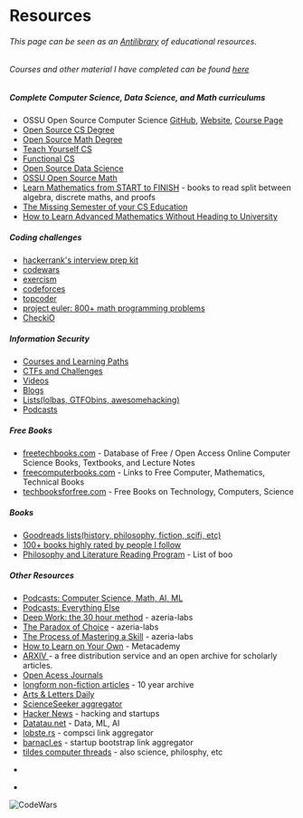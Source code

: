 # Resources 
###### This page can be seen as an [Antilibrary](https://fs.blog/the-antilibrary/) of educational resources.

######  Courses and other material I have completed can be found [here](http://jackwatt.com/complete)

##### Complete Computer Science, Data Science, and Math curriculums

* OSSU Open Source Computer Science [GitHub](https://github.com/ossu/computer-science), [Website](https://ossu.firebaseapp.com/#/), [Course Page](https://ossu.thinkific.com/courses/computer-science-v7)
* [Open Source CS Degree](https://github.com/mvillaloboz/open-source-cs-degree)
* [Open Source Math Degree](https://github.com/shanirivers/open-source-mathematics-degree)
* [Teach Yourself CS](https://teachyourselfcs.com/)
* [Functional CS](https://functionalcs.github.io/curriculum/)
* [Open Source Data Science](https://github.com/datasciencemasters/go)
* [OSSU Open Source Math](https://github.com/ossu/math)
* [Learn Mathematics from START to FINISH](https://www.youtube.com/watch?v=didXE0HkSC8) - books to read split between algebra, discrete maths, and proofs
* [The Missing Semester of your CS Education](https://missing.csail.mit.edu/)
* [How to Learn Advanced Mathematics Without Heading to University](https://www.quantstart.com/articles/How-to-Learn-Advanced-Mathematics-Without-Heading-to-University-Part-1/)

##### Coding challenges

* [hackerrank's interview prep kit](https://www.hackerrank.com/interview/interview-preparation-kit)
* [codewars](https://www.codewars.com)
* [exercism](https://exercism.org/tracks)
* [codeforces](https://codeforces.com)
* [topcoder](https://www.topcoder.com)
* [project euler: 800+ math programming problems](https://projecteuler.net/archives)
* [CheckiO](https://checkio.org)

##### Information Security

* [Courses and Learning Paths](http://jackwatt.com/infosec#information-security-courses-and-learning-paths)
* [CTFs and Challenges](http://jackwatt.com/infosec#ctf-and-hacking-challenges)
* [Videos](http://jackwatt.com/infosec#infosec-videos)
* [Blogs](http://jackwatt.com/infosec#infosec-blogs)
* [Lists(lolbas, GTFObins, awesomehacking)](http://jackwatt.com/infosec#lists-and-other-resources)
* [Podcasts](http://jackwatt.com/podcasts#information-security)

##### Free Books

* [freetechbooks.com](http://www.freetechbooks.com) - Database of Free / Open Access Online Computer Science Books, Textbooks, and Lecture Notes
* [freecomputerbooks.com](https://freecomputerbooks.com/) - Links to Free Computer, Mathematics, Technical Books
* [techbooksforfree.com](https://techbooksforfree.com/) - Free Books on Technology, Computers, Science

##### Books
  
* [Goodreads lists(history, philosophy, fiction, scifi, etc)](http://jackwatt.com/books)
* [100+ books highly rated by people I follow](http://jackwatt.com/2023reading)
* [Philosophy and Literature Reading Program](http://jackwatt.com/lit) - List of boo


##### Other Resources
* [Podcasts: Computer Science, Math, AI, ML](http://jackwatt.com/podcasts#computer-science-and-programming)
* [Podcasts: Everything Else](http://jackwatt.com/podcasts#other-podcasts)
* [Deep Work: the 30 hour method](https://azeria-labs.com/the-importance-of-deep-work-the-30-hour-method-for-learning-a-new-skill/) - azeria-labs
* [The Paradox of Choice](https://azeria-labs.com/paradox-of-choice/) - azeria-labs
* [The Process of Mastering a Skill](https://azeria-labs.com/the-process-of-mastering-a-skill/) - azeria-labs
* [How to Learn on Your Own](https://metacademy.org/roadmaps/rgrosse/learn_on_your_own) - Metacademy
* [ARXIV ](https://arxiv.org/) -  a free distribution service and an open archive for scholarly articles.
* [Open Acess Journals](https://www.doaj.org)
* [longform non-fiction articles](https://longform.org) - 10 year archive
* [Arts & Letters Daily](https://www.aldaily.com/)
* [ScienceSeeker aggregator](http://www.scienceseeker.org/)
* [Hacker News](https://news.ycombinator.com/) - hacking and startups
* [Datatau.net](https://datatau.net) - Data, ML, AI
* [lobste.rs](https://lobste.rs) - compsci link aggregator
* [barnacl.es](https://barnacl.es/) - startup bootstrap link aggregator
* [tildes computer threads](https://tildes.net/groups) - also science, philosphy, etc

<script src="https://tryhackme.com/badge/60767"></script>
*
<script src="https://www.hackthebox.eu/badge/189855"></script>
*
![CodeWars](https://www.codewars.com/users/watt_/badges/small)
